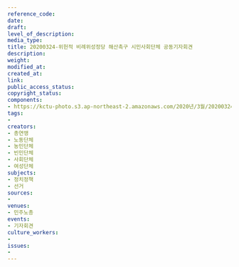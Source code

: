 ```yaml
---
reference_code: 
date: 
draft: 
level_of_description: 
media_type: 
title: 20200324-위헌적 비례위성정당 해산촉구 시민사회단체 공동기자회견
description: 
weight: 
modified_at: 
created_at: 
link: 
public_access_status: 
copyright_status: 
components:
- https://kctu-photo.s3.ap-northeast-2.amazonaws.com/2020년/3월/20200324-위헌적+비례위성정당+해산촉구+시민사회단체+공동기자회견/_CTU5667.jpg
tags:
- 
creators:
- 총연맹
- 노동단체
- 농민단체
- 빈민단체
- 사회단체
- 여성단체
subjects:
- 정치정책
- 선거
sources:
- 
venues:
- 민주노총
events:
- 기자회견
culture_workers:
- 
issues:
- 
---
```


